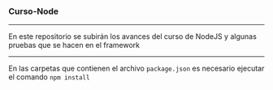 ### Curso-Node
***
En este repositorio se subirán los avances del curso de NodeJS y algunas pruebas que se hacen en el framework
***
En las carpetas que contienen el archivo `package.json` es necesario ejecutar el comando `npm install`
